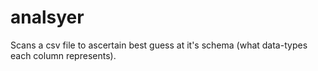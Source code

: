 # analsyer
Scans a csv file to ascertain best guess at it's schema (what data-types each column represents).